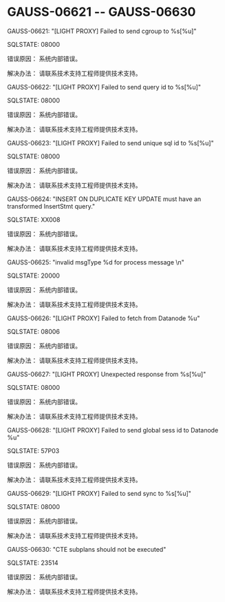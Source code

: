 # GAUSS-06621 -- GAUSS-06630

GAUSS-06621: "\[LIGHT PROXY\] Failed to send cgroup to %s\[%u\]"

SQLSTATE: 08000

错误原因： 系统内部错误。

解决办法： 请联系技术支持工程师提供技术支持。

GAUSS-06622: "\[LIGHT PROXY\] Failed to send query id to %s\[%u\]"

SQLSTATE: 08000

错误原因： 系统内部错误。

解决办法： 请联系技术支持工程师提供技术支持。

GAUSS-06623: "\[LIGHT PROXY\] Failed to send unique sql id to %s\[%u\]"

SQLSTATE: 08000

错误原因： 系统内部错误。

解决办法： 请联系技术支持工程师提供技术支持。

GAUSS-06624: "INSERT ON DUPLICATE KEY UPDATE must have an transformed InsertStmt query."

SQLSTATE: XX008

错误原因： 系统内部错误。

解决办法： 请联系技术支持工程师提供技术支持。

GAUSS-06625: "invalid msgType %d for process message \\n"

SQLSTATE: 20000

错误原因： 系统内部错误。

解决办法： 请联系技术支持工程师提供技术支持。

GAUSS-06626: "\[LIGHT PROXY\] Failed to fetch from Datanode %u"

SQLSTATE: 08006

错误原因： 系统内部错误。

解决办法： 请联系技术支持工程师提供技术支持。

GAUSS-06627: "\[LIGHT PROXY\] Unexpected response from %s\[%u\]"

SQLSTATE: 08000

错误原因： 系统内部错误。

解决办法： 请联系技术支持工程师提供技术支持。

GAUSS-06628: "\[LIGHT PROXY\] Failed to send global sess id to Datanode %u"

SQLSTATE: 57P03

错误原因： 系统内部错误。

解决办法： 请联系技术支持工程师提供技术支持。

GAUSS-06629: "\[LIGHT PROXY\] Failed to send sync to %s\[%u\]"

SQLSTATE: 08000

错误原因： 系统内部错误。

解决办法： 请联系技术支持工程师提供技术支持。

GAUSS-06630: "CTE subplans should not be executed"

SQLSTATE: 23514

错误原因： 系统内部错误。

解决办法： 请联系技术支持工程师提供技术支持。

